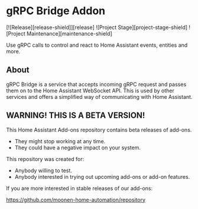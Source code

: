 # gRPC Bridge Addon

[![Release][release-shield]][release] ![Project Stage][project-stage-shield] ![Project Maintenance][maintenance-shield]

Use gRPC calls to control and react to Home Assistant events, entities and more.

## About

gRPC Bridge is a service that accepts incoming gRPC request and passes them on to the Home Assistant WebSocket API.
This is used by other services and offers a simplified way of communicating with Home Assistant.

## WARNING! THIS IS A BETA VERSION!

This Home Assistant Add-ons repository contains beta releases of add-ons.

- They might stop working at any time.
- They could have a negative impact on your system.

This repository was created for:

- Anybody willing to test.
- Anybody interested in trying out upcoming add-ons or add-on features.

If you are more interested in stable releases of our add-ons:

<https://github.com/moonen-home-automation/repository>

